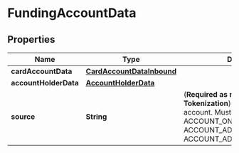 

# FundingAccountData


## Properties

Name | Type | Description | Notes
------------ | ------------- | ------------- | -------------
**cardAccountData** | [**CardAccountDataInbound**](CardAccountDataInbound.md) |  |  [optional]
**accountHolderData** | [**AccountHolderData**](AccountHolderData.md) |  |  [optional]
**source** | **String** | (**Required as minimum for Tokenization**) The source of the account. Must be one of   * ACCOUNT_ON_FILE   * ACCOUNT_ADDED_MANUALLY   * ACCOUNT_ADDED_VIA_APPLICATION  |  [optional]



